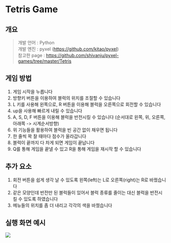 # Tetris Game

개요
----
> 개발 언어 : Python  
> 개발 엔진 : pyxel (https://github.com/kitao/pyxel)  
> 참고한 page : https://github.com/shivanju/pyxel-games/tree/master/Tetris

게임 방법
---------
1. 게임 시작을 누릅니다
2. 방향키 버튼을 이용하여 블럭의 위치를 조절할 수 있습니다
3. L 키를 사용해 왼쪽으로, R 버튼을 이용해 블럭을 오른쪽으로 회전할 수 있습니다
4. up을 사용해 빠르게 내릴 수 있습니다
5. A, S, D, F 버튼을 이용해 블럭을 반전시킬 수 있습니다
(순서대로 왼쪽, 위, 오른쪽, 아래쪽 -> 시계순서방향)
6. 위 기능들을 활용하여 블럭을 빈 공간 없이 채우면 됩니다
7. 한 줄씩 꽉 찰 때마다 점수가 올라갑니다
8. 블럭이 끝까지 다 차게 되면 게임이 끝납니다 
9. Q를 통해 게임을 끝낼 수 있고 R을 통해 게임을 재시작 할 수 있습니다

추가 요소
---------
1. 회전 버튼을 쉽게 생각 날 수 있도록 왼쪽(left)는 L로 오른쪽(right)는 R로 바꿨습니다
2. 같은 모양인데 반전만 된 블럭들이 있어서 블럭 종류를 줄이는 대신 블럭을 반전시킬 수 있도록 하였습니다
3. 메뉴들의 위치를 좀 더 내리고 각각의 색을 바꿨습니다


실행 화면 예시
---------
![][tetris-image]

[tetris-image]: https://github.com/shivanju/pyxel-games/blob/master/Tetris/tetris_screenshot.png
